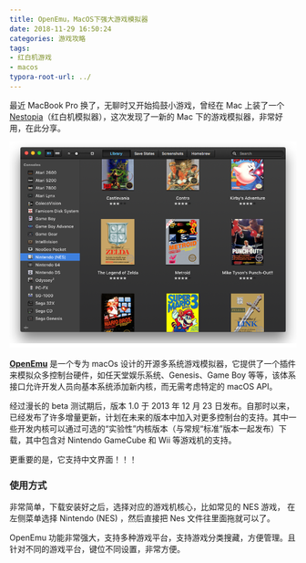 ```yaml
---
title: OpenEmu，MacOS下强大游戏模拟器
date: 2018-11-29 16:50:24
categories: 游戏攻略
tags:
- 红白机游戏
- macos
typora-root-url: ../
---
```

最近 MacBook Pro 换了，无聊时又开始捣鼓小游戏，曾经在 Mac 上装了一个 [Nestopia](/2017/05/28/红白机游戏，儿时的回忆/)（红白机模拟器），这次发现了一新的 Mac 下的游戏模拟器，非常好用，在此分享。

![intro-nes-grid](/images/openemu/intro-nes-grid.png)

**[OpenEmu](http://openemu.org/)** 是一个专为 macOs 设计的开源多系统游戏模拟器，它提供了一个插件来模拟众多控制台硬件，如任天堂娱乐系统、Genesis、Game Boy 等等，该体系接口允许开发人员向基本系统添加新内核，而无需考虑特定的 macOS API。

经过漫长的 beta 测试期后，版本 1.0 于 2013 年 12 月 23 日发布。自那时以来，已经发布了许多增量更新，计划在未来的版本中加入对更多控制台的支持。其中一些开发内核可以通过可选的“实验性”内核版本（与常规“标准”版本一起发布）下载，其中包含对 Nintendo GameCube 和 Wii 等游戏机的支持。

更重要的是，它支持中文界面！！！

### 使用方式

非常简单，下载安装好之后，选择对应的游戏机核心，比如常见的 NES 游戏， 在左侧菜单选择 Nintendo (NES) ，然后直接把 Nes 文件往里面拖就可以了。

OpenEmu 功能非常强大，支持多种游戏平台，支持游戏分类搜藏，方便管理。且针对不同的游戏平台，键位不同设置，非常方便。

